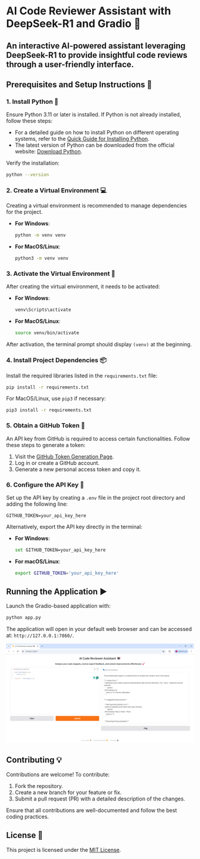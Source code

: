 # AI Code Reviewer Assistant with DeepSeek-R1 and Gradio 🤖

An interactive AI-powered assistant leveraging DeepSeek-R1 to provide insightful code reviews through a user-friendly interface.
---

## Prerequisites and Setup Instructions 🚀

### **1. Install Python** 🐍

Ensure Python 3.11 or later is installed. If Python is not already installed, follow these steps:

- For a detailed guide on how to install Python on different operating systems, refer to the [Quick Guide for Installing Python](https://github.com/PackeTsar/Install-Python/blob/master/README.md#install-python-).
- The latest version of Python can be downloaded from the official website: [Download Python](https://www.python.org/downloads/).

Verify the installation:

```bash
python --version
```

### **2. Create a Virtual Environment** 💻

Creating a virtual environment is recommended to manage dependencies for the project.

- **For Windows**:
    ```bash
    python -m venv venv
    ```

- **For MacOS/Linux**:
    ```bash
    python3 -m venv venv
    ```

### **3. Activate the Virtual Environment** 🔑

After creating the virtual environment, it needs to be activated:

- **For Windows**:
    ```bash
    venv\Scripts\activate
    ```

- **For MacOS/Linux**:
    ```bash
    source venv/bin/activate
    ```

After activation, the terminal prompt should display `(venv)` at the beginning.

### **4. Install Project Dependencies** 📦

Install the required libraries listed in the `requirements.txt` file:

```bash
pip install -r requirements.txt
```

For MacOS/Linux, use `pip3` if necessary:

```bash
pip3 install -r requirements.txt
```

### **5. Obtain a GitHub Token** 🔑

An API key from GitHub is required to access certain functionalities. Follow these steps to generate a token:

1. Visit the [GitHub Token Generation Page](https://github.com/settings/tokens).
2. Log in or create a GitHub account.
3. Generate a new personal access token and copy it.

### **6. Configure the API Key** 🔧

Set up the API key by creating a `.env` file in the project root directory and adding the following line:

```
GITHUB_TOKEN=your_api_key_here
```

Alternatively, export the API key directly in the terminal:

- **For Windows**:
    ```bash
    set GITHUB_TOKEN=your_api_key_here
    ```

- **For macOS/Linux**:
    ```bash
    export GITHUB_TOKEN='your_api_key_here'
    ```

## Running the Application ▶️

Launch the Gradio-based application with:

```bash
python app.py
```

The application will open in your default web browser and can be accessed at: `http://127.0.0.1:7860/`.

![Application Screenshot](images/1.png)

## Contributing 💡

Contributions are welcome! To contribute:

1. Fork the repository.
2. Create a new branch for your feature or fix.
3. Submit a pull request (PR) with a detailed description of the changes.

Ensure that all contributions are well-documented and follow the best coding practices.

## License 📜

This project is licensed under the [MIT License](LICENSE).